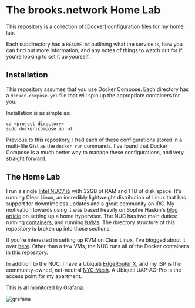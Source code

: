 # The brooks.network Home Lab

This repository is a collection of [Docker] configuration files for my home lab.

Each subdirectory has a `README.md` outlining what the service is, how you can find out more information, and any notes of things to watch out for if you're looking to set it up yourself.

## Installation

This repository assumes that you use Docker Compose. Each directory has a `docker-compose.yml` file that will spin up the appropriate containers for you.

Installation is as simple as:

```
cd <project directory>
sudo docker-compose up -d
```

Previous to this repostiory, I had each of these configurations stored in a multi-file Gist as the `docker run` commands. I've found that Docker Compose is a much better way to manage these configurations, and very straight forward.

## The Home Lab

I run a single [Intel NUC7 i5](https://www.intel.com/content/www/us/en/products/boards-kits/nuc/kits/nuc7i5bnk.html) with 32GB of RAM and 1TB of disk space. It's running Clear Linux, an incredibly lightweight distribution of Linux that has support for downtimeless updates and a great community on IRC. My motivation towards using it was based heavily on Sophie Haskin's [blog article](https://blog.sophaskins.net/blog/setting-up-a-home-hypervisor/) on setting up a home hypervisor. The NUC has two main duties: running [containers](./containers/), and running [KVMs](./kvms/). The directory structure of this repository is broken up into those sections.

If you're interested in setting up KVM on Clear Linux, I've blogged about it over [here](https://brooks.sh/2017/12/22/configuring-kvm-on-clear-linux/). Other than a few VMs, the NUC runs all of the Docker containers in this repository.

In addition to the NUC, I have a Ubiquiti [EdgeRouter X](https://www.ubnt.com/edgemax/edgerouter-x/), and my ISP is the community-owned, net-neutral [NYC Mesh](https://nycmesh.net/). A Ubiquiti UAP-AC-Pro is the access point for my apartment.

This is all monitored by [Grafana](./containers/grafana/):

![grafana](https://user-images.githubusercontent.com/934497/44185068-2a718000-a0e0-11e8-8201-b33aabf922e0.png)
